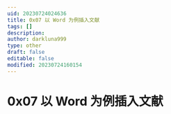 ```yaml
---
uid: 20230724024636
title: 0x07 以 Word 为例插入文献
tags: []
description: 
author: darkluna999
type: other
draft: false
editable: false
modified: 20230724160154
---
```


# 0x07 以 Word 为例插入文献